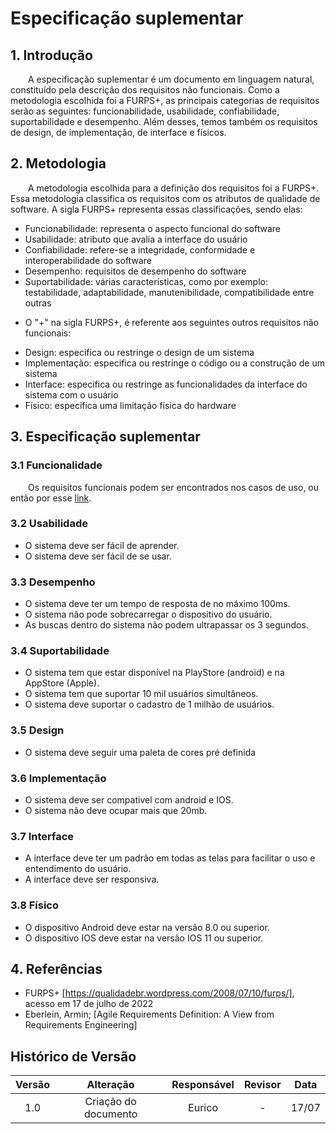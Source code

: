 # Especificação suplementar

## 1. Introdução
<p>&emsp;&emsp;A especificação suplementar é um documento em linguagem natural, constituído pela descrição dos requisitos não funcionais. Como a metodologia escolhida foi a FURPS+, as principais categorias de requisitos serão as seguintes: funcionabilidade, usabilidade, confiabilidade, suportabilidade e desempenho. Além desses, temos também os requisitos de design, de implementação, de interface e físicos.</p>

## 2. Metodologia
<p>&emsp;&emsp;A metodologia escolhida para a definição dos requisitos foi a FURPS+. Essa metodologia classifica os requisitos com os atributos de qualidade de software. A sigla FURPS+ representa essas classificações, sendo elas:</p>

* Funcionabilidade: representa o aspecto funcional do software
* Usabilidade: atributo que avalia a interface do usuário
* Confiabilidade: refere-se a integridade, conformidade e interoperabilidade do software
* Desempenho: requisitos de desempenho do software
* Suportabilidade: várias características, como por exemplo: testabilidade, adaptabilidade, manutenibilidade, compatibilidade entre outras

- O "+" na sigla FURPS+, é referente aos seguintes outros requisitos não funcionais:

* Design: especifica ou restringe o design de um sistema
* Implementação: especifica ou restringe o código ou a construção de um sistema
* Interface: especifica ou restringe as funcionalidades da interface do sistema com o usuário
* Físico: especifica uma limitação física do hardware

## 3. Especificação suplementar
### 3.1 Funcionalidade
&emsp;&emsp;Os requisitos funcionais podem ser encontrados nos casos de uso, ou então por esse [link](../modelagem/casosDeUso.md).

### 3.2 Usabilidade
- O sistema deve ser fácil de aprender.
- O sistema deve ser fácil de se usar.
### 3.3 Desempenho
- O sistema deve ter um tempo de resposta de no máximo 100ms.
- O sistema não pode sobrecarregar o dispositivo do usuário.
- As buscas dentro do sistema não podem ultrapassar os 3 segundos.
### 3.4 Suportabilidade
- O sistema tem que estar disponível na PlayStore (android) e na AppStore (Apple).
- O sistema tem que suportar 10 mil usuários simultâneos.
- O sistema deve suportar o cadastro de 1 milhão de usuários.
### 3.5 Design
- O sistema deve seguir uma paleta de cores pré definida
### 3.6 Implementação
- O sistema deve ser compativel com android e IOS.
- O sistema não deve ocupar mais que 20mb.
### 3.7 Interface
- A interface deve ter um padrão em todas as telas para facilitar o uso e entendimento do usuário.
- A interface deve ser responsiva.
### 3.8 Físico
- O dispositivo Android deve estar na versão 8.0 ou superior.
- O dispositivo IOS deve estar na versão IOS 11 ou superior.

## 4. Referências
- FURPS+ [https://qualidadebr.wordpress.com/2008/07/10/furps/], acesso em 17 de julho de 2022
- Eberlein, Armin; [Agile Requirements Definition: A View from Requirements Engineering]

## Histórico de Versão

| Versão |                Alteração               | Responsável |         Revisor        |  Data |
|:------:|:--------------------------------------:|:-----------:|:----------------------:|:-----:|
|   1.0  | Criação do documento           |    Eurico  | - | 17/07 |
